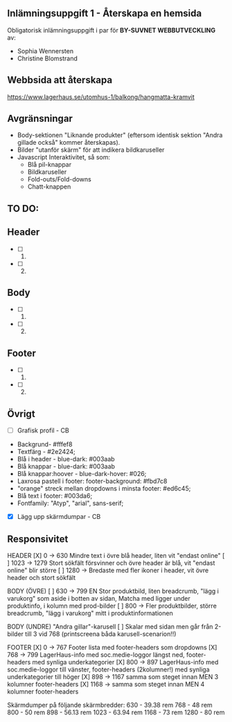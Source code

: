 ## Inlämningsuppgift 1 - Återskapa en hemsida

Obligatorisk inlämningsuppgift i par för **BY-SUVNET WEBBUTVECKLING** av:
* Sophia Wennersten
* Christine Blomstrand

## Webbsida att återskapa
https://www.lagerhaus.se/utomhus-1/balkong/hangmatta-kramvit

## Avgränsningar
- Body-sektionen "Liknande produkter" (eftersom identisk sektion "Andra gillade också" kommer återskapas).
- Bilder "utanför skärm" för att indikera bildkaruseller
- Javascript Interaktivitet, så som:
    - Blå pil-knappar
    - Bildkaruseller
    - Fold-outs/Fold-downs
    - Chatt-knappen


## TO DO:

## Header
- [ ] 1.
- [ ] 2.

## Body
- [ ] 1.
- [ ] 2.

## Footer
- [ ] 1.
- [ ] 2.

## Övrigt

- [ ] Grafisk profil - CB
- Backgrund- #fffef8
- Textfärg - #2e2424;
- Blå i header - blue-dark: #003aab
- Blå knappar - blue-dark: #003aab
- Blå knappar:hoover - blue-dark-hover: #026; 
- Laxrosa pastell i footer: footer-background: #fbd7c8
- "orange" streck mellan dropdowns i minsta footer: #ed6c45;
- Blå text i footer: #003da6;
- Fontfamily: "Atyp", "arial", sans-serif;

- [X] Lägg upp skärmdumpar - CB


## Responsivitet

HEADER
[X] 0 -> 630 Mindre text i övre blå header, liten vit "endast online" 
[ ] 1023 -> 1279 Stort sökfält försvinner och övre header är blå, vit "endast online" blir större
[ ] 1280 -> Bredaste med fler ikoner i header, vit övre header och stort sökfält

BODY (ÖVRE)
[ ] 630 -> 799 EN Stor produktbild, liten breadcrumb, "lägg i varukorg" som aside i botten av sidan, Matcha med ligger under produktinfo, i kolumn med prod-bilder
[ ] 800 -> Fler produktbilder, större breadcrumb, "lägg i varukorg" mitt i produktinformationen

BODY (UNDRE)
"Andra gillar"-karusell 
[ ] Skalar med sidan men går från 2-bilder till 3 vid 768 (printscreena båda karusell-scenarion!!)

FOOTER
[X] 0 -> 767 Footer lista med footer-headers som dropdowns 
[X] 768 -> 799 LagerHaus-info med soc.medie-loggor längst ned, footer-headers med synliga underkategorier
[X] 800 -> 897 LagerHaus-info med soc.medie-loggor till vänster,  footer-headers (2kolumner!) med synliga underkategorier till höger
[X] 898 -> 1167 samma som steget innan MEN 3 kolumner footer-headers 
[X] 1168 -> samma som steget innan MEN 4 kolumner footer-headers


Skärmdumper på följande skärmbredder:
630 - 39.38 rem
768 - 48 rem
800 - 50 rem
898 - 56.13 rem
1023 - 63.94 rem
1168 - 73 rem
1280 - 80 rem
